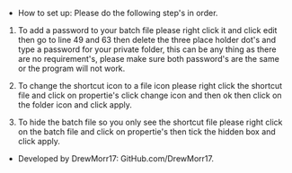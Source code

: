 - How to set up:   Please do the following step's in order.

1) To add a password to your batch file please right click it and click edit then go to line 49 and 63 then delete the three place holder dot's and type a password for your private folder, this can be any thing as there are no requirement's, please make sure both password's are the same or the program will not work.

2) To change the shortcut icon to a file icon please right click the shortcut file and click on propertie's click change icon and then ok then click on the folder icon and click apply.

3) To hide the batch file so you only see the shortcut file please right click on the batch file and click on propertie's then tick the hidden box and click apply.

- Developed by DrewMorr17:   GitHub.com/DrewMorr17.
